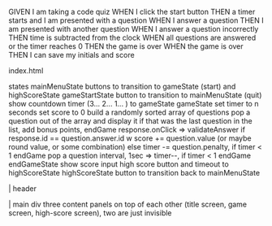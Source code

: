 GIVEN I am taking a code quiz
WHEN I click the start button
THEN a timer starts and I am presented with a question
WHEN I answer a question
THEN I am presented with another question
WHEN I answer a question incorrectly
THEN time is subtracted from the clock
WHEN all questions are answered or the timer reaches 0
THEN the game is over
WHEN the game is over
THEN I can save my initials and score

index.html


states
    mainMenuState
        buttons to transition to gameState (start) and highScoreState
    gameStartState
        button to transition to mainMenuState (quit)
        show countdown timer (3... 2... 1... )
        to gameState
    gameState
        set timer to n seconds
        set score to 0
        build a randomly sorted array of questions
        pop a question out of the array and display it
        if that was the last question in the list, add bonus points, endGame
            response.onClick => validateAnswer
                if response.id == question.answer.id w
                    score += question.value (or maybe round value, or some combination)
                else
                    timer -= question.penalty, if timer < 1 endGame
                pop a question
        interval, 1sec => timer--, if timer < 1 endGame
    endGameState
        show score
        input high score
        button and timeout to highScoreState
    highScoreState
        button to transition back to mainMenuState

| header

| main div
    three content panels on top of each other (title screen, game screen, high-score screen), two are just invisible
